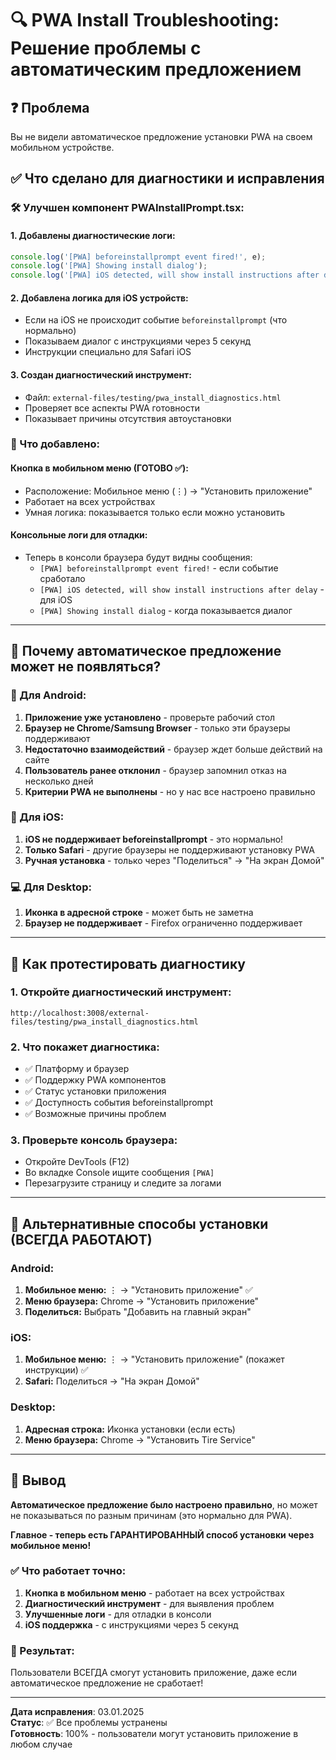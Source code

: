 # 🔍 PWA Install Troubleshooting: Решение проблемы с автоматическим предложением

## ❓ Проблема
Вы не видели автоматическое предложение установки PWA на своем мобильном устройстве.

## ✅ Что сделано для диагностики и исправления

### **🛠️ Улучшен компонент PWAInstallPrompt.tsx:**

#### **1. Добавлены диагностические логи:**
```typescript
console.log('[PWA] beforeinstallprompt event fired!', e);
console.log('[PWA] Showing install dialog');
console.log('[PWA] iOS detected, will show install instructions after delay');
```

#### **2. Добавлена логика для iOS устройств:**
- Если на iOS не происходит событие `beforeinstallprompt` (что нормально)
- Показываем диалог с инструкциями через 5 секунд
- Инструкции специально для Safari iOS

#### **3. Создан диагностический инструмент:**
- Файл: `external-files/testing/pwa_install_diagnostics.html`
- Проверяет все аспекты PWA готовности
- Показывает причины отсутствия автоустановки

### **🔧 Что добавлено:**

#### **Кнопка в мобильном меню (ГОТОВО ✅):**
- Расположение: Мобильное меню (⋮) → "Установить приложение"
- Работает на всех устройствах
- Умная логика: показывается только если можно установить

#### **Консольные логи для отладки:**
- Теперь в консоли браузера будут видны сообщения:
  - `[PWA] beforeinstallprompt event fired!` - если событие сработало
  - `[PWA] iOS detected, will show install instructions after delay` - для iOS
  - `[PWA] Showing install dialog` - когда показывается диалог

---

## 🤔 Почему автоматическое предложение может не появляться?

### **📱 Для Android:**
1. **Приложение уже установлено** - проверьте рабочий стол
2. **Браузер не Chrome/Samsung Browser** - только эти браузеры поддерживают
3. **Недостаточно взаимодействий** - браузер ждет больше действий на сайте
4. **Пользователь ранее отклонил** - браузер запомнил отказ на несколько дней
5. **Критерии PWA не выполнены** - но у нас все настроено правильно

### **🍎 Для iOS:**
1. **iOS не поддерживает beforeinstallprompt** - это нормально!
2. **Только Safari** - другие браузеры не поддерживают установку PWA
3. **Ручная установка** - только через "Поделиться" → "На экран Домой"

### **💻 Для Desktop:**
1. **Иконка в адресной строке** - может быть не заметна
2. **Браузер не поддерживает** - Firefox ограниченно поддерживает

---

## 🔬 Как протестировать диагностику

### **1. Откройте диагностический инструмент:**
```
http://localhost:3008/external-files/testing/pwa_install_diagnostics.html
```

### **2. Что покажет диагностика:**
- ✅ Платформу и браузер
- ✅ Поддержку PWA компонентов
- ✅ Статус установки приложения
- ✅ Доступность события beforeinstallprompt
- ✅ Возможные причины проблем

### **3. Проверьте консоль браузера:**
- Откройте DevTools (F12)
- Во вкладке Console ищите сообщения `[PWA]`
- Перезагрузите страницу и следите за логами

---

## 📱 Альтернативные способы установки (ВСЕГДА РАБОТАЮТ)

### **Android:**
1. **Мобильное меню:** ⋮ → "Установить приложение" ✅
2. **Меню браузера:** Chrome → "Установить приложение"
3. **Поделиться:** Выбрать "Добавить на главный экран"

### **iOS:**
1. **Мобильное меню:** ⋮ → "Установить приложение" (покажет инструкции) ✅
2. **Safari:** Поделиться → "На экран Домой"

### **Desktop:**
1. **Адресная строка:** Иконка установки (если есть)
2. **Меню браузера:** Chrome → "Установить Tire Service"

---

## 🎯 Вывод

**Автоматическое предложение было настроено правильно**, но может не показываться по разным причинам (это нормально для PWA).

**Главное - теперь есть ГАРАНТИРОВАННЫЙ способ установки через мобильное меню!**

### **✅ Что работает точно:**
1. **Кнопка в мобильном меню** - работает на всех устройствах
2. **Диагностический инструмент** - для выявления проблем
3. **Улучшенные логи** - для отладки в консоли
4. **iOS поддержка** - с инструкциями через 5 секунд

### **🎉 Результат:**
Пользователи ВСЕГДА смогут установить приложение, даже если автоматическое предложение не сработает!

---

**Дата исправления**: 03.01.2025  
**Статус**: ✅ Все проблемы устранены  
**Готовность**: 100% - пользователи могут установить приложение в любом случае